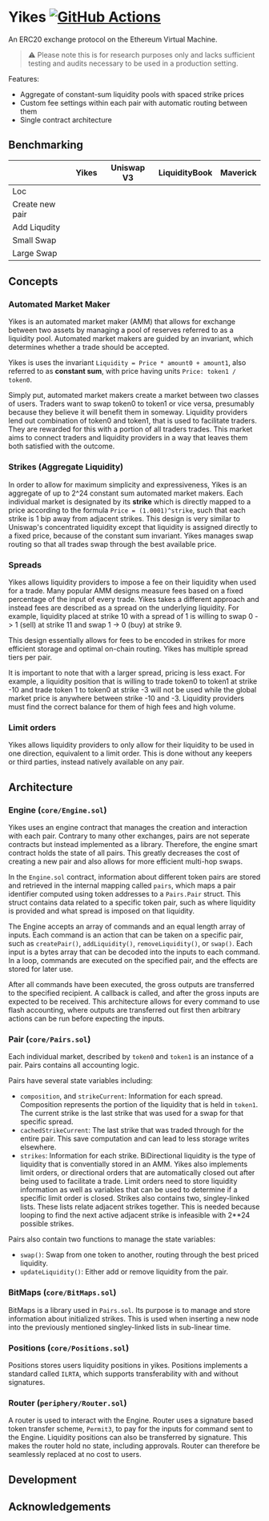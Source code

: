 # Yikes [![GitHub Actions][gha-badge]][gha]

[gha]: https://github.com/kyscott18/yikes/actions
[gha-badge]: https://github.com/kyscott18/yikes/actions/workflows/main.yml/badge.svg

An ERC20 exchange protocol on the Ethereum Virtual Machine.

> ⚠️ Please note this is for research purposes only and lacks sufficient testing and audits necessary to be used in a production setting.

Features:

- Aggregate of constant-sum liquidity pools with spaced strike prices
- Custom fee settings within each pair with automatic routing between them
- Single contract architecture

## Benchmarking

|                   |Yikes   |Uniswap V3|LiquidityBook|Maverick|
|-------------------|--------|----------|-------------|--------|
|Loc                |        |          |             |        |
|Create new pair    |        |          |             |        |
|Add Liqudity       |        |          |             |        |
|Small Swap         |        |          |             |        |
|Large Swap         |        |          |             |        |

## Concepts

### Automated Market Maker

Yikes is an automated market maker (AMM) that allows for exchange between two assets by managing a pool of reserves referred to as a liquidity pool. Automated market makers are guided by an invariant, which determines whether a trade should be accepted.

Yikes is uses the invariant `Liquidity = Price * amount0 + amount1`, also referred to as **constant sum**, with price having units `Price: token1 / token0`.

Simply put, automated market makers create a market between two classes of users. Traders want to swap token0 to token1 or vice versa, presumably because they believe it will benefit them in someway. Liquidity providers lend out combination of token0 and token1, that is used to facilitate traders. They are rewarded for this with a portion of all traders trades. This market aims to connect traders and liquidity providers in a way that leaves them both satisfied with the outcome.

### Strikes (Aggregate Liquidity)

In order to allow for maximum simplicity and expressiveness, Yikes is an aggregate of up to 2^24 constant sum automated market makers. Each individual market is designated by its **strike** which is directly mapped to a price according to the formula `Price = (1.0001)^strike`, such that each strike is 1 bip away from adjacent strikes. This design is very similar to Uniswap's concentrated liquidity except that liquidity is assigned directly to a fixed price, because of the constant sum invariant. Yikes manages swap routing so that all trades swap through the best available price.

### Spreads

Yikes allows liquidity providers to impose a fee on their liquidity when used for a trade. Many popular AMM designs measure fees based on a fixed percentage of the input of every trade. Yikes takes a different approach and instead fees are described as a spread on the underlying liquidity. For example, liquidity placed at strike 10 with a spread of 1 is willing to swap 0 -> 1 (sell) at strike 11 and swap 1 -> 0 (buy) at strike 9.

This design essentially allows for fees to be encoded in strikes for more efficient storage and optimal on-chain routing. Yikes has multiple spread tiers per pair.

It is important to note that with a larger spread, pricing is less exact. For example, a liquidity position that is willing to trade token0 to token1 at strike -10 and trade token 1 to token0 at strike -3 will not be used while the global market price is anywhere between strike -10 and -3. Liquidity providers must find the correct balance for them of high fees and high volume.

### Limit orders

Yikes allows liquidity providers to only allow for their liquidity to be used in one direction, equivalent to a limit order. This is done without any keepers or third parties, instead natively available on any pair.

## Architecture

### Engine (`core/Engine.sol`)

Yikes uses an engine contract that manages the creation and interaction with each pair. Contrary to many other exchanges, pairs are not seperate contracts but instead implemented as a library. Therefore, the engine smart contract holds the state of all pairs. This greatly decreases the cost of creating a new pair and also allows for more efficient multi-hop swaps.

In the `Engine.sol` contract, information about different token pairs are stored and retrieved in the internal mapping called `pairs`, which maps a pair identifier computed using token addresses to a `Pairs.Pair` struct. This struct contains data related to a specific token pair, such as where liquidity is provided and what spread is imposed on that liquidity.

The Engine accepts an array of commands and an equal length array of inputs. Each command is an action that can be taken on a specific pair, such as `createPair()`, `addLiquidity()`, `removeLiquidity()`, or `swap()`. Each input is a bytes array that can be decoded into the inputs to each command. In a loop, commands are executed on the specified pair, and the effects are stored for later use.

After all commands have been executed, the gross outputs are transferred to the specified recipient. A callback is called, and after the gross inputs are expected to be received. This architecture allows for every command to use flash accounting, where outputs are transferred out first then arbitrary actions can be run before expecting the inputs.

### Pair (`core/Pairs.sol`)

Each individual market, described by `token0` and `token1` is an instance of a pair. Pairs contains all accounting logic.

Pairs have several state variables including:

- `composition`, and `strikeCurrent`: Information for each spread. Composition represents the portion of the liquidity that is held in `token1`. The current strike is the last strike that was used for a swap for that specific spread.
- `cachedStrikeCurrent`: The last strike that was traded through for the entire pair. This save computation and can lead to less storage writes elsewhere.
- `strikes`: Information for each strike. BiDirectional liquidity is the type of liquidity that is conventially stored in an AMM. Yikes also implements limit orders, or directional orders that are automatically closed out after being used to facilitate a trade. Limit orders need to store liquidity information as well as variables that can be used to determine if a specific limit order is closed. Strikes also contains two, singley-linked lists. These lists relate adjacent strikes together. This is needed because looping to find the next active adjacent strike is infeasible with 2**24 possible strikes.

Pairs also contain two functions to manage the state variables:

- `swap()`: Swap from one token to another, routing through the best priced liquidity.
- `updateLiquidity()`: Either add or remove liquidity from the pair.

### BitMaps (`core/BitMaps.sol`)

BitMaps is a library used in `Pairs.sol`. Its purpose is to manage and store information about initialized strikes. This is used when inserting a new node into the previously mentioned singley-linked lists in sub-linear time.

### Positions (`core/Positions.sol`)

Positions stores users liquidity positions in yikes. Positions implements a standard called `ILRTA`, which supports transferability with and without signatures.

### Router (`periphery/Router.sol`)

A router is used to interact with the Engine. Router uses a signature based token transfer scheme, `Permit3`, to pay for the inputs for command sent to the Engine. Liquidity positions can also be transferred by signature. This makes the router hold no state, including approvals. Router can therefore be seamlessly replaced at no cost to users.

## Development

## Acknowledgements
